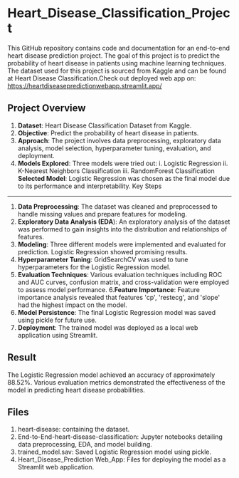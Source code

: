 # Heart_Disease_Classification_Project
This GitHub repository contains code and documentation for an end-to-end heart disease prediction project. The goal of this project is to predict the probability of heart disease in patients using machine learning techniques. The dataset used for this project is sourced from Kaggle and can be found at Heart Disease Classification.Check out deployed web app on: https://heartdiseasepredictionwebapp.streamlit.app/

Project Overview
---------------

1. **Dataset**: Heart Disease Classification Dataset from Kaggle.
2. **Objective**: Predict the probability of heart disease in patients.
3. **Approach**: The project involves data preprocessing, exploratory data analysis, model selection, hyperparameter tuning, evaluation, and deployment.
4. **Models Explored**: Three models were tried out:
i. Logistic Regression
ii. K-Nearest Neighbors Classification
iii. RandomForest Classification
**Selected Model**: Logistic Regression was chosen as the final model due to its performance and interpretability.
Key Steps
---------

1. **Data Preprocessing**: The dataset was cleaned and preprocessed to handle missing values and prepare features for modeling.
2. **Exploratory Data Analysis (EDA**): An exploratory analysis of the dataset was performed to gain insights into the distribution and relationships of features.
3. **Modeling**: Three different models were implemented and evaluated for prediction. Logistic Regression showed promising results.
4. **Hyperparameter Tuning**: GridSearchCV was used to tune hyperparameters for the Logistic Regression model.
5. **Evaluation Techniques**: Various evaluation techniques including ROC and AUC curves, confusion matrix, and cross-validation were employed to assess model performance.
6.**Feature Importance**: Feature importance analysis revealed that features 'cp', 'restecg', and 'slope' had the highest impact on the model.
7. **Model Persistence**: The final Logistic Regression model was saved using pickle for future use.
8. **Deployment**: The trained model was deployed as a local web application using Streamlit.

Result
----------
The Logistic Regression model achieved an accuracy of approximately 88.52%. Various evaluation metrics demonstrated the effectiveness of the model in predicting heart disease probabilities.

Files
----------

1. heart-disease: containing the dataset.
2. End-to-End-heart-disease-classification: Jupyter notebooks detailing data preprocessing, EDA, and model building.
3. trained_model.sav: Saved Logistic Regression model using pickle.
4. Heart_Disease_Prediction Web_App: Files for deploying the model as a Streamlit web application.
